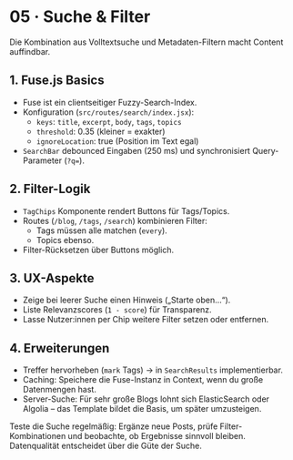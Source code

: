 # 05 · Suche & Filter

Die Kombination aus Volltextsuche und Metadaten-Filtern macht Content auffindbar.

## 1. Fuse.js Basics

- Fuse ist ein clientseitiger Fuzzy-Search-Index.
- Konfiguration (`src/routes/search/index.jsx`):
  - `keys`: `title`, `excerpt`, `body`, `tags`, `topics`
  - `threshold`: 0.35 (kleiner = exakter)
  - `ignoreLocation`: true (Position im Text egal)
- `SearchBar` debounced Eingaben (250 ms) und synchronisiert Query-Parameter (`?q=`).

## 2. Filter-Logik

- `TagChips` Komponente rendert Buttons für Tags/Topics.
- Routes (`/blog`, `/tags`, `/search`) kombinieren Filter:
  - Tags müssen alle matchen (`every`).
  - Topics ebenso.
- Filter-Rücksetzen über Buttons möglich.

## 3. UX-Aspekte

- Zeige bei leerer Suche einen Hinweis („Starte oben…“).
- Liste Relevanzscores (`1 - score`) für Transparenz.
- Lasse Nutzer:innen per Chip weitere Filter setzen oder entfernen.

## 4. Erweiterungen

- Treffer hervorheben (`mark` Tags) → in `SearchResults` implementierbar.
- Caching: Speichere die Fuse-Instanz in Context, wenn du große Datenmengen hast.
- Server-Suche: Für sehr große Blogs lohnt sich ElasticSearch oder Algolia – das Template bildet die Basis, um später umzusteigen.

Teste die Suche regelmäßig: Ergänze neue Posts, prüfe Filter-Kombinationen und beobachte, ob Ergebnisse sinnvoll bleiben. Datenqualität entscheidet über die Güte der Suche.

